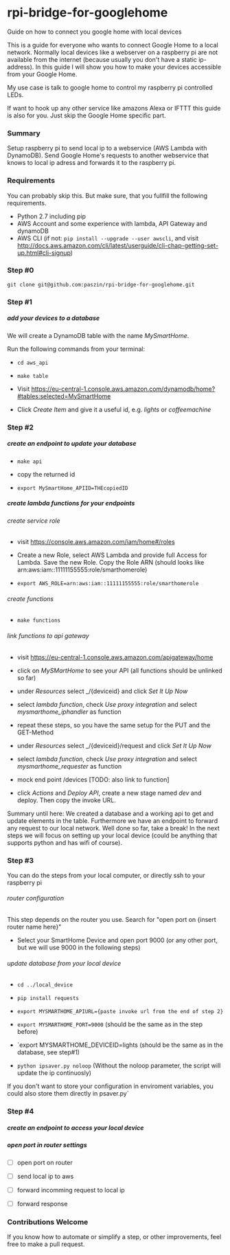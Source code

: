 # rpi-bridge-for-googlehome
Guide on how to connect you google home with local devices


This is a guide for everyone who wants to connect Google Home to a local network. Normally local devices like a webserver on a raspberry pi are not available from the internet (because usually you don't have a static ip-address). In this guide I will show you how to make your devices accessible from your Google Home.

My use case is talk to google home to control my raspberry pi controlled LEDs.

If want to hook up any other service like amazons Alexa or IFTTT this guide is also for you. Just skip the Google Home specific part.

### Summary

Setup raspberry pi to send local ip to a webservice (AWS Lambda with DynamoDB). Send Google Home's requests to another webservice that knows to local ip adress and forwards it to the raspberry pi. 

### Requirements
You can probably skip this. But make sure, that you fullfill the following requirements.

- Python 2.7 including pip
- AWS Account and some experience with lambda, API Gateway and dynamoDB
- AWS CLI (if not: `pip install --upgrade --user awscli`, and visit http://docs.aws.amazon.com/cli/latest/userguide/cli-chap-getting-set-up.html#cli-signup)

### Step #0
`git clone git@github.com:paszin/rpi-bridge-for-googlehome.git`

### Step #1
##### add your devices to a database
We will create a DynamoDB table with the name _MySmartHome_.

Run the following commands from your terminal:

- `cd aws_api`

- `make table`

- Visit https://eu-central-1.console.aws.amazon.com/dynamodb/home?#tables:selected=MySmartHome

- Click _Create Item_ and give it a useful id, e.g. _lights_ or _coffeemachine_ 

### Step #2
##### create an endpoint to update your database

- `make api`

- copy the returned id

- `export MySmartHome_APIID=THEcopiedID`

##### create lambda functions for your endpoints

###### create service role

- visit https://console.aws.amazon.com/iam/home#/roles

- Create a new Role, select AWS Lambda and provide full Access for Lambda. Save the new Role. Copy the Role ARN (should looks like arn:aws:iam::11111155555:role/smarthomerole)

- `export AWS_ROLE=arn:aws:iam::11111155555:role/smarthomerole`

###### create functions

- `make functions`

###### link functions to api gateway

- visit https://eu-central-1.console.aws.amazon.com/apigateway/home


- click on _MySMartHome_ to see your API (all functions should be unlinked so far)

- under _Resources_ select _/{deviceid} and click _Set It Up Now_

- select _lambda function_, check _Use proxy integration_ and select _mysmarthome_iphandler_ as function

- repeat these steps, so you have the same setup for the PUT and the GET-Method

- under _Resources_ select _/{deviceid}/request and click _Set It Up Now_

- select _lambda function_, check _Use proxy integration_ and select _mysmarthome_requester_ as function

- mock end point /devices [TODO: also link to function]

- click _Actions_ and _Deploy API_, create a new stage named _dev_ and deploy. Then copy the invoke URL.


Summary until here:
We created a database and a working api to get and update elements in the table. Furthermore we have an endpoint to forward any request to our local network. Well done so far, take a break! In the next steps we will focus on setting up your local device (could be anything that supports python and has wifi of course).

### Step #3

You can do the steps from your local computer, or directly ssh to your raspberry pi

###### router configuration

This step depends on the router you use. Search for "open port on {insert router name here}"

- Select your SmartHome Device and open port 9000 (or any other port, but we will use 9000 in the following steps)

###### update database from your local device


- `cd ../local_device` 

- `pip install requests`

- `export MYSMARTHOME_APIURL={paste invoke url from the end of step 2}`

- `export MYSMARTHOME_PORT=9000` (should be the same as in the step before)

- `export MYSMARTHOME_DEVICEID=lights (should be the same as in the database, see step#1) 

- `python ipsaver.py noloop` (Without the noloop parameter, the script will update the ip continuosly)  

If you don't want to store your configuration in enviroment variables, you could also store them directly in psaver.py`










### Step #4
##### create an endpoint to access your local device


##### open port in router settings






- [ ] open port on router

- [ ] send local ip to aws

- [ ] forward incomming request to local ip

- [ ] forward response


### Contributions Welcome
If you know how to automate or simplify a step, or other improvements, feel free to make a pull request.
